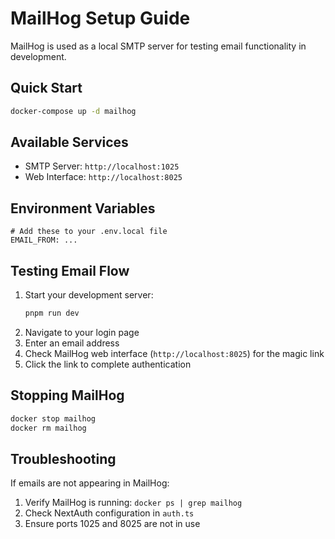# MailHog Setup Guide

MailHog is used as a local SMTP server for testing email functionality in development.

## Quick Start

```bash
docker-compose up -d mailhog
```

## Available Services

- SMTP Server: `http://localhost:1025`
- Web Interface: `http://localhost:8025`

## Environment Variables

```env
# Add these to your .env.local file
EMAIL_FROM: ...
```

## Testing Email Flow

1. Start your development server:
   ```bash
   pnpm run dev
   ```
2. Navigate to your login page
3. Enter an email address
4. Check MailHog web interface (`http://localhost:8025`) for the magic link
5. Click the link to complete authentication

## Stopping MailHog

```bash
docker stop mailhog
docker rm mailhog
```

## Troubleshooting

If emails are not appearing in MailHog:
1. Verify MailHog is running: `docker ps | grep mailhog`
2. Check NextAuth configuration in `auth.ts`
3. Ensure ports 1025 and 8025 are not in use
